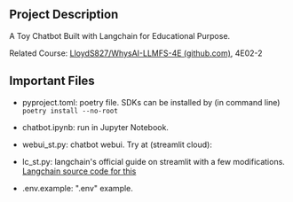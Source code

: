 ## Project Description

A Toy Chatbot Built with Langchain for Educational Purpose.

Related Course: [LloydS827/WhysAI-LLMFS-4E (github.com)](https://github.com/LloydS827/WhysAI-LLMFS-4E), 4E02-2

## Important Files

- pyproject.toml: poetry file. SDKs can be installed by (in command line) `poetry install --no-root`

- chatbot.ipynb: run in Jupyter Notebook.
- webui_st.py: chatbot webui. Try at (streamlit cloud):  
- lc_st.py: langchain's official guide on streamlit with a few modifications. [Langchain source code for this](https://github.com/langchain-ai/streamlit-agent/blob/main/streamlit_agent/basic_memory.py)

- .env.example: ".env" example.

